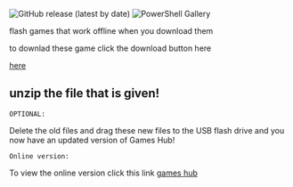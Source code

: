 ![GitHub release (latest by date)](https://img.shields.io/github/v/release/Trinculo54/Games-hub?style=for-the-badge) ![PowerShell Gallery](https://img.shields.io/static/v1?label=platform&message=WINDOWS%20|%20LINUX%20|%20CHROMEBOOK%20|%20MACOS&color=blue&style=for-the-badge)

flash games that work offline when you download them

to downlad these game click the download button here

[here](https://trinculo54.github.io/Games-hub/offline/Offline.zip)
 

## unzip the file that is given!

`OPTIONAL:` 

Delete the old files and drag these new files to the USB flash drive and you now have an updated version of Games Hub!

`Online version:` 

To view the online version click this link [games hub](https://trinculo54.github.io/Games-hub/)
